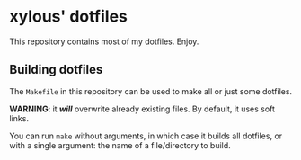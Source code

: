 # xylous' dotfiles

This repository contains most of my dotfiles. Enjoy.

## Building dotfiles

The `Makefile` in this repository can be used to make all or just some dotfiles.

**WARNING**: it ***will*** overwrite already existing files. By default, it uses
soft links.

You can run `make` without arguments, in which case it builds all dotfiles, or
with a single argument: the name of a file/directory to build.
